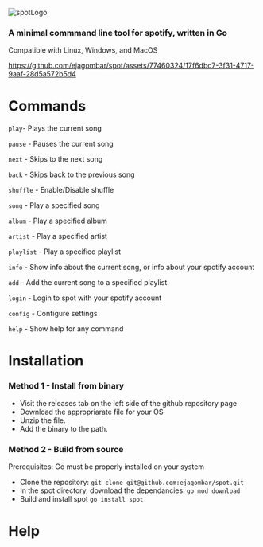 ![spotLogo](https://github.com/ejagombar/spot/assets/77460324/29c96587-abd3-4ac1-a0b9-8e2ad6a5ffb9)

### A minimal commmand line tool for spotify, written in Go
Compatible with Linux, Windows, and MacOS

https://github.com/ejagombar/spot/assets/77460324/17f6dbc7-3f31-4717-9aaf-28d5a572b5d4

# Commands
`play`- Plays the current song

`pause` - Pauses the current song

`next` - Skips to the next song

`back` - Skips back to the previous song

`shuffle` - Enable/Disable shuffle

`song` - Play a specified song

`album` - Play a specified album

`artist` - Play a specified artist

`playlist` - Play a specified playlist

`info` - Show info about the current song, or info about your spotify account

`add` - Add the current song to a specified playlist

`login` - Login to spot with your spotify account

`config` - Configure settings

`help` - Show help for any command


# Installation
### Method 1 - Install from binary
- Visit the releases tab on the left side of the github repository page
- Download the appropriarate file for your OS
- Unzip the file.
- Add the binary to the path.

### Method 2 - Build from source
Prerequisites: Go must be properly installed on your system
- Clone the repository: `git clone git@github.com:ejagombar/spot.git`
- In the spot directory, download the dependancies: `go mod download`
- Build and install spot `go install spot`

# Help
